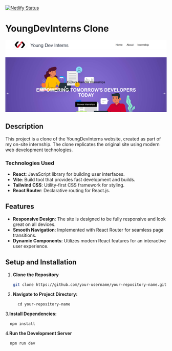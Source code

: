 [![Netlify Status](https://api.netlify.com/api/v1/badges/65333431-58eb-4c6d-96b4-104221ea0a25/deploy-status)](https://app.netlify.com/sites/youngdevinterns/deploys)
# YoungDevInterns Clone


![YoungDevInterns Clone Screenshot](src/assets/screenshot.png)
## Description

This project is a clone of the YoungDevInterns website, created as part of my on-site internship. The clone replicates the original site using modern web development technologies. 

### Technologies Used
- **React**: JavaScript library for building user interfaces.
- **Vite**: Build tool that provides fast development and builds.
- **Tailwind CSS**: Utility-first CSS framework for styling.
- **React Router**: Declarative routing for React.js.



## Features

- **Responsive Design**: The site is designed to be fully responsive and look great on all devices.
- **Smooth Navigation**: Implemented with React Router for seamless page transitions.
- **Dynamic Components**: Utilizes modern React features for an interactive user experience.

## Setup and Installation

1. **Clone the Repository**
   ```bash
   git clone https://github.com/your-username/your-repository-name.git

2. **Navigate to Project Directory:**

   
         cd your-repository-name
   
3.**Install Dependencies:**

      npm install
   
4.**Run the Development Server**

      npm run dev
